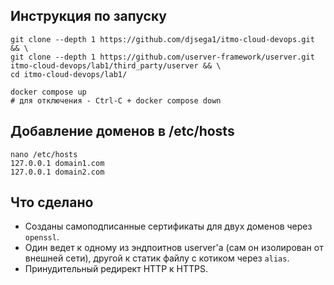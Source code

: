 ## Инструкция по запуску

```
git clone --depth 1 https://github.com/djsega1/itmo-cloud-devops.git && \
git clone --depth 1 https://github.com/userver-framework/userver.git itmo-cloud-devops/lab1/third_party/userver && \
cd itmo-cloud-devops/lab1/

docker compose up
# для отключения - Ctrl-C + docker compose down
```

## Добавление доменов в /etc/hosts

```
nano /etc/hosts
127.0.0.1 domain1.com
127.0.0.1 domain2.com
```

## Что сделано

- Созданы самоподписанные сертификаты для двух доменов через `openssl`.
- Один ведет к одному из эндпоитнов userver'a (сам он изолирован от внешней сети), другой к статик файлу с котиком через `alias`.
- Принудительный редирект HTTP к HTTPS.
